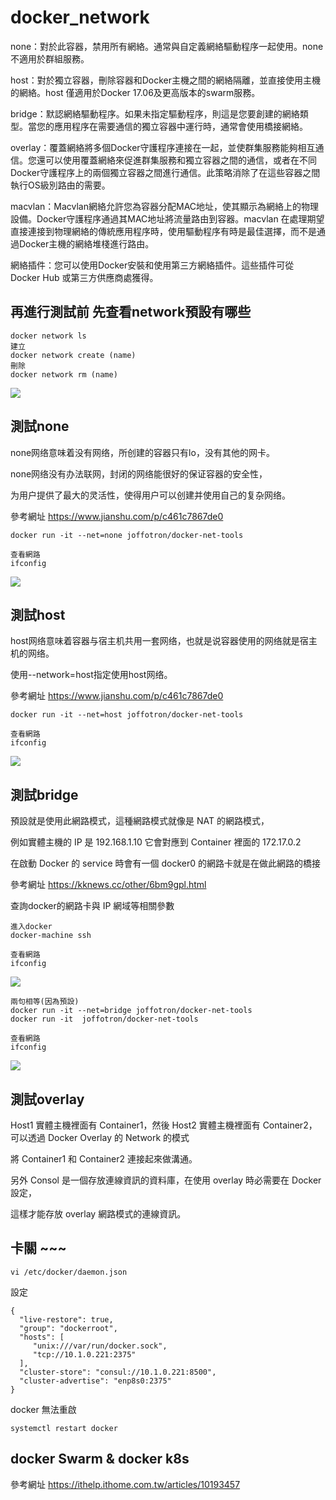 # docker_network

none：對於此容器，禁用所有網絡。通常與自定義網絡驅動程序一起使用。none不適用於群組服務。

host：對於獨立容器，刪除容器和Docker主機之間的網絡隔離，並直接使用主機的網絡。host 僅適用於Docker 17.06及更高版本的swarm服務。

bridge：默認網絡驅動程序。如果未指定驅動程序，則這是您要創建的網絡類型。當您的應用程序在需要通信的獨立容器中運行時，通常會使用橋接網絡。

overlay：覆蓋網絡將多個Docker守護程序連接在一起，並使群集服務能夠相互通信。您還可以使用覆蓋網絡來促進群集服務和獨立容器之間的通信，或者在不同Docker守護程序上的兩個獨立容器之間進行通信。此策略消除了在這些容器之間執行OS級別路由的需要。

macvlan：Macvlan網絡允許您為容器分配MAC地址，使其顯示為網絡上的物理設備。Docker守護程序通過其MAC地址將流量路由到容器。macvlan 在處理期望直接連接到物理網絡的傳統應用程序時，使用驅動程序有時是最佳選擇，而不是通過Docker主機的網絡堆棧進行路由。


網絡插件：您可以使用Docker安裝和使用第三方網絡插件。這些插件可從 Docker Hub 或第三方供應商處獲得。

## 再進行測試前 先查看network預設有哪些

```
docker network ls 
建立
docker network create (name)
刪除
docker network rm (name)
```

![](https://github.com/a121514191/docker_network/blob/master/netwok-ls.PNG)

## 測試none

none网络意味着没有网络，所创建的容器只有lo，没有其他的网卡。

none网络没有办法联网，封闭的网络能很好的保证容器的安全性，

为用户提供了最大的灵活性，使得用户可以创建并使用自己的复杂网络。

參考網址 https://www.jianshu.com/p/c461c7867de0

```
docker run -it --net=none joffotron/docker-net-tools

查看網路
ifconfig
```

![](https://github.com/a121514191/docker_network/blob/master/none-network.PNG)

## 測試host

host网络意味着容器与宿主机共用一套网络，也就是说容器使用的网络就是宿主机的网络。

使用--network=host指定使用host网络。

參考網址 https://www.jianshu.com/p/c461c7867de0

```
docker run -it --net=host joffotron/docker-net-tools

查看網路
ifconfig
```

![](https://github.com/a121514191/docker_network/blob/master/host-network.PNG)

## 測試bridge

預設就是使用此網路模式，這種網路模式就像是 NAT 的網路模式，

例如實體主機的 IP 是 192.168.1.10 它會對應到 Container 裡面的 172.17.0.2

在啟動 Docker 的 service 時會有一個 docker0 的網路卡就是在做此網路的橋接

參考網址 https://kknews.cc/other/6bm9gpl.html

查詢docker的網路卡與 IP 網域等相關參數

```
進入docker
docker-machine ssh

查看網路
ifconfig
```

![](https://github.com/a121514191/docker_network/blob/master/docker%20network.PNG)

```
兩句相等(因為預設)
docker run -it --net=bridge joffotron/docker-net-tools
docker run -it  joffotron/docker-net-tools

查看網路
ifconfig
```
![](https://github.com/a121514191/docker_network/blob/master/bridge-network.PNG)

## 測試overlay

Host1 實體主機裡面有 Container1，然後 Host2 實體主機裡面有 Container2，可以透過 Docker Overlay 的 Network 的模式

將 Container1 和 Container2 連接起來做溝通。

另外 Consol 是一個存放連線資訊的資料庫，在使用 overlay 時必需要在 Docker 設定，

這樣才能存放 overlay 網路模式的連線資訊。

## 卡關 ~~~

```
vi /etc/docker/daemon.json
```

設定

```
{
  "live-restore": true,
  "group": "dockerroot",
  "hosts": [
     "unix:///var/run/docker.sock",
     "tcp://10.1.0.221:2375"
  ],
  "cluster-store": "consul://10.1.0.221:8500",
  "cluster-advertise": "enp8s0:2375"
}
```
docker 無法重啟

```
systemctl restart docker
```
## docker Swarm & docker k8s


參考網址 https://ithelp.ithome.com.tw/articles/10193457
